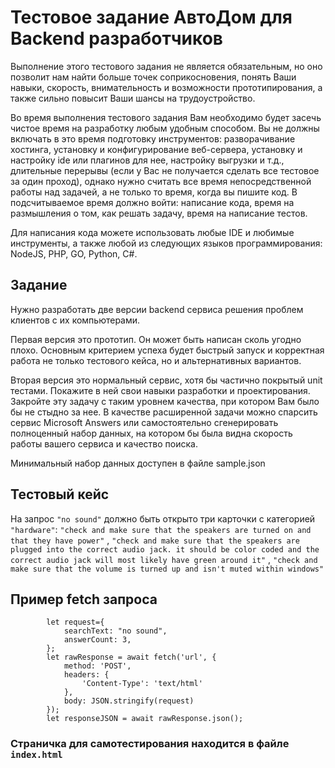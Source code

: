 # Тестовое задание АвтоДом для Backend разработчиков
Выполнение этого тестового задания не является обязательным, но оно позволит нам найти больше точек соприкосновения,
понять Ваши навыки, скорость, внимательность и возможности прототипирования, а также сильно повысит Ваши шансы на
трудоустройство.</p>

Во время выполнения тестового задания Вам необходимо будет засечь чистое время на разработку любым удобным способом. Вы
не должны включать в это время подготовку инструментов: разворачивание хостинга, установку и конфигурирование
веб-сервера, установку и настройку ide или плагинов для нее, настройку выгрузки и т.д., длительные перерывы (если у Вас
не получается сделать все тестовое за один проход), однако нужно считать все время непосредственной работы над задачей,
а не только то время, когда вы пишите код. В подсчитываемое время должно войти: написание кода, время на размышления о
том, как решать задачу, время на написание тестов.

Для написания кода можете использовать любые IDE и любимые инструменты, а также любой из следующих языков
программирования: NodeJS, PHP, GO, Python, C#.

## Задание

Нужно разработать две версии backend сервиса решения проблем клиентов с их компьютерами.

Первая версия это прототип. Он может быть написан сколь угодно плохо. Основным критерием успеха будет быстрый запуск и
корректная работа не только тестового кейса, но и альтернативных вариантов.

Вторая версия это нормальный сервис, хотя бы частично покрытый unit тестами. Покажите в ней свои навыки разработки и
проектирования. Закройте эту задачу с таким уровнем качества, при котором Вам было бы не стыдно за нее. В качестве
расширенной задачи можно спарсить сервис Microsoft Answers или самостоятельно сгенерировать полноценный набор данных, на
котором бы была видна скорость работы вашего сервиса и качество поиска.

Минимальный набор данных доступен в файле sample.json

## Тестовый кейс

На запрос `"no sound"` должно быть открыто три карточки с
категорией `"hardware"`: `"check and make sure that the speakers are turned on and that they have power"`
, `"check and make sure that the speakers are plugged into the correct audio jack. it should be color coded and the correct audio jack will most likely have green around it"`
, `"check and make sure that the volume is turned up and isn't muted within windows"`

## Пример fetch запроса

```
        let request={
            searchText: "no sound",
            answerCount: 3,
        };
        let rawResponse = await fetch('url', {
            method: 'POST',
            headers: {
                'Content-Type': 'text/html'
            },
            body: JSON.stringify(request)
        });
        let responseJSON = await rawResponse.json();
```

### Страничка для самотестирования находится в файле `index.html`